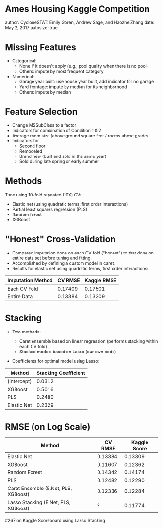 Ames Housing Kaggle Competition
========================================================
author: CycloneSTAT: Emily Goren, Andrew Sage, and Haozhe Zhang
date: May 2, 2017
autosize: true

Missing Features
========================================================
- Categorical:
    - None if it doesn't apply (e.g., pool quality when there is no pool)
    - Others: impute by most frequent category
- Numerical: 
    - Garage year built: use house year built, add indicator for no garage
    - Yard frontage: impute by median for its neighborhood
    - Others: impute by median

Feature Selection
========================================================
- Change MSSubClass to a factor
- Indicators for combination of Condition 1 & 2
- Average room size (above ground square feet / rooms above grade)
- Indicators for 
    - Second floor
    - Remodeled
    - Brand new (built and sold in the same year)
    - Sold during late spring or early summer

Methods
========================================================
Tune using 10-fold repeated (10X) CV:
- Elastic net (using quadratic terms, first order interactions)
- Partial least squares regression (PLS)
- Random forest
- XGBoost

"Honest" Cross-Validation
========================================================
- Compared imputation done on each CV fold ("honest") to that done on entire data set before tuning and fitting.
- Accomplished by defining a custom model in caret.
- Results for elastic net using quadratic terms, first order interactions:

|   Imputation Method       |  CV  RMSE             | Kaggle RMSE           | 
| ------------   | --------------------- | --------------------- |
| Each CV Fold   | 0.17409               | 0.17501               |
| Entire Data    | 0.13384               | 0.13309               |



Stacking
========================================================
- Two methods:
   - Caret ensemble based on linear regression (performs stacking within each CV fold)
   - Stacked models based on Lasso (our own code)
   
- Coefficients for optimal model using Lasso:

|   Method      | Stacking Coefficient | 
| ------------  | ---------------------|
| (intercept)   |   0.0312             |
| XGBoost       |   0.5016             | 
| PLS           |   0.2480             |
| Elastic Net   |   0.2329             |

  
  
RMSE (on Log Scale)
========================================================

|   Method                                | CV RMSE | Kaggle Score  |
| --------------------------------------- | ----------------------|-------------- |
| Elastic Net                             | 0.13384               | 0.13309       |
| XGBoost                                 | 0.11607               | 0.12362       |
| Random Forest                           | 0.14342               | 0.14174       |
| PLS                                     | 0.12482               | 0.12290       |
| Caret Ensemble (E.Net, PLS, XGBoost)    | 0.12336               | 0.12284       |
| Lasso Stacking (E.Net, PLS, XGBoost)    | ?                     | 0.11774       |


#267 on Kaggle Scoreboard using Lasso Stacking 
